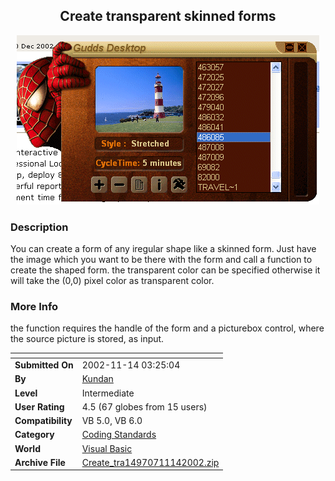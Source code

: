 ﻿<div align="center">

## Create transparent skinned forms

<img src="PIC20021111540168344.gif">
</div>

### Description

You can create a form of any iregular shape like a skinned form. Just have the image which you want to be there with the form and call a function to create the shaped form. the transparent color can be specified otherwise it will take the (0,0) pixel color as transparent color.
 
### More Info
 
the function requires the handle of the form and a picturebox control, where the source picture is stored, as input.


<span>             |<span>
---                |---
**Submitted On**   |2002-11-14 03:25:04
**By**             |[Kundan](https://github.com/Planet-Source-Code/PSCIndex/blob/master/ByAuthor/kundan.md)
**Level**          |Intermediate
**User Rating**    |4.5 (67 globes from 15 users)
**Compatibility**  |VB 5\.0, VB 6\.0
**Category**       |[Coding Standards](https://github.com/Planet-Source-Code/PSCIndex/blob/master/ByCategory/coding-standards__1-43.md)
**World**          |[Visual Basic](https://github.com/Planet-Source-Code/PSCIndex/blob/master/ByWorld/visual-basic.md)
**Archive File**   |[Create\_tra14970711142002\.zip](https://github.com/Planet-Source-Code/kundan-create-transparent-skinned-forms__1-40609/archive/master.zip)








